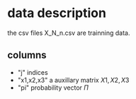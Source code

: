 # data description
the csv files X_N_n.csv are trainning data.

## columns
- "j" indices
- "x1,x2,x3" a auxillary matrix $X1,X2,X3$
- "pi" probability vector $\Pi$
